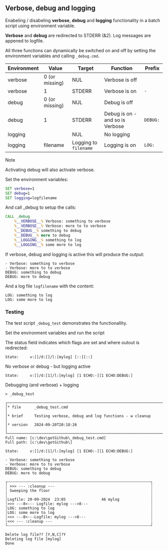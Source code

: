 ## Verbose, debug and logging

Enabeling / disabeling **verbose**, **debug** and **logging** functionality in a batch script using environment variable.

**Verbose** and **debug** are redirected to STDERR (&2). Log messages are appened to logfile.

All three functions can dynamically be switched on and off by setting the environment variables and calling `_debug.cmd`.

Environment | Value | Target |Function | Prefix
---|---|---|---|---|
verbose|0 (or missing)    | NUL                   | Verbose is off                     |
verbose|1                 | STDERR                | Verbose is on                      | `- `
debug  |0 (or missing)    | NUL                   | Debug is off                       |
debug  |1                 | STDERR                | Debug is on - and so is Verbose    | `DEBUG: `
logging|                  | NUL                   | No logging                         |
logging|filename          | Logging to `filename` | Logging is on                      | `LOG: `

> [!NOTE]  
> Activating debug will also activate verbose.

Set the environment variables:
```cmd
SET verbose=1
SET debug=1
SET logging=logfilename
```

And call _debug to setup the calls:
```cmd
CALL _debug
    %__VERBOSE__% Verbose: something to verbose
    %__VERBOSE__% Verbose: more to to verbose
    %__DEBUG__% something to debug
    %__DEBUG__% more to debug
    %__LOGGING__% something to log
    %__LOGGING__% some more to log
```
If verbose, debug and logging is active this will produce the output:

```console
- Verbose: something to verbose
- Verbose: more to to verbose
DEBUG: something to debug
DEBUG: more to debug
```
And a log file `logfilename` with the content:
```console
LOG: something to log
LOG: some more to log
```

### Testing 

The test script `_debug_test` demonstrates the functionallity.

Set the environment variables and run the script

The status field indicates which flags are set and where outout is redirected:

```console
State:     v:[]/d:[]/l:[mylog] [::][::]
```
No verbose or debug - but logging active

```console
State:     v:[]/d:[1]/l:[mylog] [1 ECHO:-][1 ECHO:DEBUG:]
```
Debugging (and verbose) + logging

```console
> _debug_test

┌────────────────────────────────────────────────────────────────────────┐
│* file      _debug_test.cmd                                             │
│* brief     Testing verbose, debug and log functions - w cleanup        │
│* version   2024-09-20T20:18:26                                         │
└────────────────────────────────────────────────────────────────────────┘
Full name: [c:\dev\getGithub\_debug_test.cmd]
Full path: [c:\dev\getGithub\]

State:     v:[]/d:[1]/l:[mylog] [1 ECHO:-][1 ECHO:DEBUG:]

- Verbose: something to verbose
- Verbose: more to to verbose
DEBUG: something to debug
DEBUG: more to debug

┌┄┄┄┄┄┄┄┄┄┄┄┄┄┄┄┄┄┄┄┄┄┄┄┄┄┄┄┄┄┄┄┄┄┄┄┄┄┄┄┄┄┄┄┄┄┄┄┄┄┄┄┄┄┄┄┄┄┄┄┄┄┄┄┄┐
┆ >>> --- :cleanup ---                                           ┆
┆ Sweeping the floor                                             ┆
┆                                                                ┆
┆Logfile: 20-09-2024  23:05                46 mylog              ┆
┆>>> ---8<--- Logfile: mylog --->8---                            ┆
┆LOG: something to log                                           ┆
┆LOG: some more to log                                           ┆
┆<<< ---8<---Logfile: mylog --->8---                             ┆
┆<<< --- :cleanup ---                                            ┆
└┄┄┄┄┄┄┄┄┄┄┄┄┄┄┄┄┄┄┄┄┄┄┄┄┄┄┄┄┄┄┄┄┄┄┄┄┄┄┄┄┄┄┄┄┄┄┄┄┄┄┄┄┄┄┄┄┄┄┄┄┄┄┄┄┘

Delete log file?? [Y,N,C]?Y
Deleting log file [mylog]
Done
```

